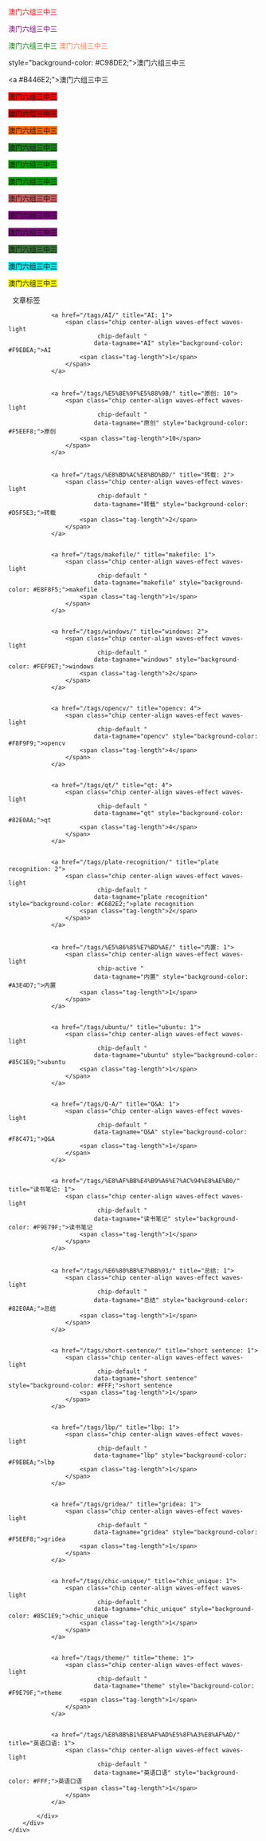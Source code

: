 

<font color="red">澳门六组三中三</font> 

<font color="purple">澳门六组三中三</font>  

<font color="green">澳门六组三中三</font> 
<font color="coral">澳门六组三中三</font> 


 style="background-color: #C98DE2;">澳门六组三中三  

<a   #B446E2;">澳门六组三中三</a>

<a  style="background-color: #FF0000;">澳门六组三中三</a>

<a  style="background-color: #CC0000;">澳门六组三中三</a>

<a  style="background-color: #FF6600;">澳门六组三中三</a>

<a  style="background-color: #208020;">澳门六组三中三</a>

<a  style="background-color: #00A000;">澳门六组三中三</a>

<a  style="background-color: #00A000;">澳门六组三中三</a>

<a  style="background-color: #CA5F5F;">澳门六组三中三</a>

<a  style="background-color: #730073;">澳门六组三中三</a>

<a  style="background-color: #730C73;">澳门六组三中三</a>

<a  style="background-color: #377337;">澳门六组三中三</a>

<a  style="background-color: #00E6E6;">澳门六组三中三</a>

<a  style="background-color: #FFFF00;">澳门六组三中三</a>



                        
                  













<div id="tags" class="container chip-container">
    <div class="card">
        <div class="card-content">
            <div class="tag-title center-align">
                <i class="fas fa-tags"></i>&nbsp;&nbsp;文章标签
            </div>
            <div class="tag-chips">
                
                
                <a href="/tags/AI/" title="AI: 1">
                    <span class="chip center-align waves-effect waves-light
                             chip-default "
                            data-tagname="AI" style="background-color: #F9EBEA;">AI
                        <span class="tag-length">1</span>
                    </span>
                </a>
                
                
                <a href="/tags/%E5%8E%9F%E5%88%9B/" title="原创: 10">
                    <span class="chip center-align waves-effect waves-light
                             chip-default "
                            data-tagname="原创" style="background-color: #F5EEF8;">原创
                        <span class="tag-length">10</span>
                    </span>
                </a>
                
                
                <a href="/tags/%E8%BD%AC%E8%BD%BD/" title="转载: 2">
                    <span class="chip center-align waves-effect waves-light
                             chip-default "
                            data-tagname="转载" style="background-color: #D5F5E3;">转载
                        <span class="tag-length">2</span>
                    </span>
                </a>
                
                
                <a href="/tags/makefile/" title="makefile: 1">
                    <span class="chip center-align waves-effect waves-light
                             chip-default "
                            data-tagname="makefile" style="background-color: #E8F8F5;">makefile
                        <span class="tag-length">1</span>
                    </span>
                </a>
                
                
                <a href="/tags/windows/" title="windows: 2">
                    <span class="chip center-align waves-effect waves-light
                             chip-default "
                            data-tagname="windows" style="background-color: #FEF9E7;">windows
                        <span class="tag-length">2</span>
                    </span>
                </a>
                
                
                <a href="/tags/opencv/" title="opencv: 4">
                    <span class="chip center-align waves-effect waves-light
                             chip-default "
                            data-tagname="opencv" style="background-color: #F8F9F9;">opencv
                        <span class="tag-length">4</span>
                    </span>
                </a>
                
                
                <a href="/tags/qt/" title="qt: 4">
                    <span class="chip center-align waves-effect waves-light
                             chip-default "
                            data-tagname="qt" style="background-color: #82E0AA;">qt
                        <span class="tag-length">4</span>
                    </span>
                </a>
                
                
                <a href="/tags/plate-recognition/" title="plate recognition: 2">
                    <span class="chip center-align waves-effect waves-light
                             chip-default "
                            data-tagname="plate recognition" style="background-color: #C682E2;">plate recognition
                        <span class="tag-length">2</span>
                    </span>
                </a>
                
                
                <a href="/tags/%E5%86%85%E7%BD%AE/" title="内置: 1">
                    <span class="chip center-align waves-effect waves-light
                             chip-active "
                            data-tagname="内置" style="background-color: #A3E4D7;">内置
                        <span class="tag-length">1</span>
                    </span>
                </a>
                
                
                <a href="/tags/ubuntu/" title="ubuntu: 1">
                    <span class="chip center-align waves-effect waves-light
                             chip-default "
                            data-tagname="ubuntu" style="background-color: #85C1E9;">ubuntu
                        <span class="tag-length">1</span>
                    </span>
                </a>
                
                
                <a href="/tags/Q-A/" title="Q&A: 1">
                    <span class="chip center-align waves-effect waves-light
                             chip-default "
                            data-tagname="Q&A" style="background-color: #F8C471;">Q&A
                        <span class="tag-length">1</span>
                    </span>
                </a>
                
                
                <a href="/tags/%E8%AF%BB%E4%B9%A6%E7%AC%94%E8%AE%B0/" title="读书笔记: 1">
                    <span class="chip center-align waves-effect waves-light
                             chip-default "
                            data-tagname="读书笔记" style="background-color: #F9E79F;">读书笔记
                        <span class="tag-length">1</span>
                    </span>
                </a>
                
                
                <a href="/tags/%E6%80%BB%E7%BB%93/" title="总结: 1">
                    <span class="chip center-align waves-effect waves-light
                             chip-default "
                            data-tagname="总结" style="background-color: #82E0AA;">总结
                        <span class="tag-length">1</span>
                    </span>
                </a>
                
                
                <a href="/tags/short-sentence/" title="short sentence: 1">
                    <span class="chip center-align waves-effect waves-light
                             chip-default "
                            data-tagname="short sentence" style="background-color: #FFF;">short sentence
                        <span class="tag-length">1</span>
                    </span>
                </a>
                
                
                <a href="/tags/lbp/" title="lbp: 1">
                    <span class="chip center-align waves-effect waves-light
                             chip-default "
                            data-tagname="lbp" style="background-color: #F9EBEA;">lbp
                        <span class="tag-length">1</span>
                    </span>
                </a>
                
                
                <a href="/tags/gridea/" title="gridea: 1">
                    <span class="chip center-align waves-effect waves-light
                             chip-default "
                            data-tagname="gridea" style="background-color: #F5EEF8;">gridea
                        <span class="tag-length">1</span>
                    </span>
                </a>
                
                
                <a href="/tags/chic-unique/" title="chic_unique: 1">
                    <span class="chip center-align waves-effect waves-light
                             chip-default "
                            data-tagname="chic_unique" style="background-color: #85C1E9;">chic_unique
                        <span class="tag-length">1</span>
                    </span>
                </a>
                
                
                <a href="/tags/theme/" title="theme: 1">
                    <span class="chip center-align waves-effect waves-light
                             chip-default "
                            data-tagname="theme" style="background-color: #F9E79F;">theme
                        <span class="tag-length">1</span>
                    </span>
                </a>
                
                
                <a href="/tags/%E8%8B%B1%E8%AF%AD%E5%8F%A3%E8%AF%AD/" title="英语口语: 1">
                    <span class="chip center-align waves-effect waves-light
                             chip-default "
                            data-tagname="英语口语" style="background-color: #FFF;">英语口语
                        <span class="tag-length">1</span>
                    </span>
                </a>
                
            </div>
        </div>
    </div>
</div>

    

   
